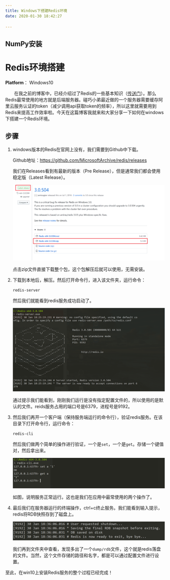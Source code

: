 ```yaml
---
title: Windows下搭建Redis环境
date: 2020-01-30 18:42:27

---
```


## NumPy安装

# Redis环境搭建

**Platform**： Windows10

&emsp;&emsp;在我之前的博客中，已经介绍过了Redis的一些基本知识（[传送门](http://leungyukshing.cn/archives/Interview-Redis-basic.html)）。那么Redis最常使用的地方就是后端服务器。碰巧小弟最近做的一个服务器需要缓存阿里云服务认证的token（减少调用api获取token的频率），所以这里就需要用到Redis来提高工作效率啦。今天在这篇博客我就来和大家分享一下如何在windows下搭建一个Redis环境。

<!-- more -->

## 步骤

1. windows版本的Redis在官网上没有，我们需要到Github中下载。

   Github地址：https://github.com/MicrosoftArchive/redis/releases

   我们在Releases看到有最新的版本（Pre Release），但是通常我们都会使用稳定版（Latest Release）。

   ![Redis Github](/images/redis0.png)

   点击zip文件直接下载整个包，这个包解压后就可以使用，无需安装。

2. 下载到本地后，解压。然后打开命令行，进入该文件夹，运行命令：

   ```bash
   redis-server
   ```

   然后我们就能看到redis服务成功启动了。

   ![Redis Start](/images/redis1.png)

   通过提示我们能看到，刚刚我们运行是没有指定配置文件的，所以使用的是默认的文件。reids服务占用的端口号是6379，进程号是9192。

3. 然后我们再开一个客户端（保持服务端运行的命令行），验证redis服务。在该目录下打开命令行，运行命令：

   ```bash
   redis-cli
   ```

   然后我们做两个简单的操作进行验证，一个是`set`，一个是`get`。存储一个键值对，然后拿出来。

   ![Redis Test](/images/redis2.png)

   如图，说明服务正常运行。这也是我们在应用中最常使用的两个操作了。

4. 最后我们在服务器运行的终端操作，ctrl+c终止服务。我们能看到输入提示，redis将RDB快照存到了磁盘上。

   ![Redis Stop](/images/redis3.png)

   我们再到文件夹中查看，发现多出了一个`dump/rdb`文件，这个就是redis落盘的文件。当然，这个文件存储的路径和名字，都是可以通过配置文件进行设置。

至此，在win10上安装Redis服务的整个过程已经完成！
